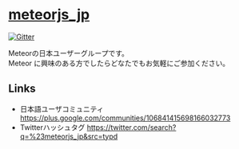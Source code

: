# [meteorjs_jp](http://meteorjs_jp.meteor.com)

[![Gitter](https://badges.gitter.im/Join%20Chat.svg)](https://gitter.im/besutome/meteorjs_jp?utm_source=badge&utm_medium=badge&utm_campaign=pr-badge)

Meteorの日本ユーザーグループです。  
Meteor に興味のある方でしたらどなたでもお気軽にご参加ください。  


## Links
+ 日本語ユーザコミュニティ https://plus.google.com/communities/106841415698166032773
+ Twitterハッシュタグ https://twitter.com/search?q=%23meteorjs_jp&src=typd
